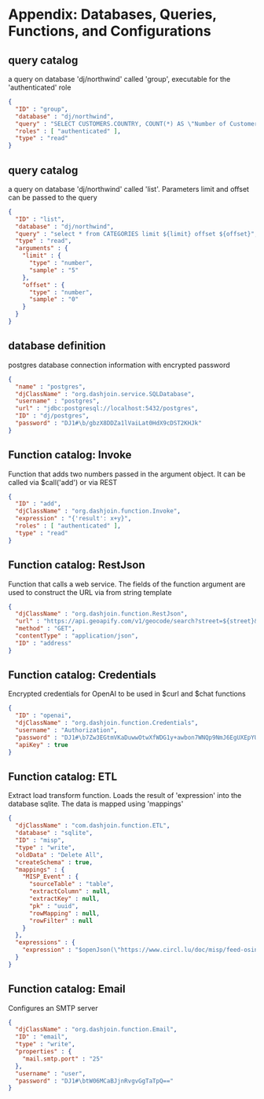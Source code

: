 # Appendix: Databases, Queries, Functions, and Configurations
## query catalog
a query on database 'dj/northwind' called 'group', executable for the 'authenticated' role
```json
{
  "ID" : "group",
  "database" : "dj/northwind",
  "query" : "SELECT CUSTOMERS.COUNTRY, COUNT(*) AS \"Number of Customers\" FROM CUSTOMERS GROUP BY CUSTOMERS.COUNTRY",
  "roles" : [ "authenticated" ],
  "type" : "read"
}
```
## query catalog
a query on database 'dj/northwind' called 'list'. Parameters limit and offset can be passed to the query
```json
{
  "ID" : "list",
  "database" : "dj/northwind",
  "query" : "select * from CATEGORIES limit ${limit} offset ${offset}",
  "type" : "read",
  "arguments" : {
    "limit" : {
      "type" : "number",
      "sample" : "5"
    },
    "offset" : {
      "type" : "number",
      "sample" : "0"
    }
  }
}
```
## database definition
postgres database connection information with encrypted password
```json
{
  "name" : "postgres",
  "djClassName" : "org.dashjoin.service.SQLDatabase",
  "username" : "postgres",
  "url" : "jdbc:postgresql://localhost:5432/postgres",
  "ID" : "dj/postgres",
  "password" : "DJ1#\b/gbzX8DDZa1lVaiLat0HdX9cDST2KHJk"
}
```
## Function catalog: Invoke
Function that adds two numbers passed in the argument object. It can be called via $call('add') or via REST
```json
{
  "ID" : "add",
  "djClassName" : "org.dashjoin.function.Invoke",
  "expression" : "{'result': x+y}",
  "roles" : [ "authenticated" ],
  "type" : "read"
}
```
## Function catalog: RestJson
Function that calls a web service. The fields of the function argument are used to construct the URL via from string template
```json
{
  "djClassName" : "org.dashjoin.function.RestJson",
  "url" : "https://api.geoapify.com/v1/geocode/search?street=${street}&postcode=${postcode}&city=${city}&country=${country}&apiKey=...",
  "method" : "GET",
  "contentType" : "application/json",
  "ID" : "address"
}
```
## Function catalog: Credentials
Encrypted credentials for OpenAI to be used in $curl and $chat functions
```json
{
  "ID" : "openai",
  "djClassName" : "org.dashjoin.function.Credentials",
  "username" : "Authorization",
  "password" : "DJ1#\b7Zw3EGtmVKaDuwwOtwXfWDG1y+awbon7WNQp9NmJ6EgUXEpYUMC8O7zRUw2kSnDxyATO0R3ke3NxjaT9zCwYyDGS5VDgYt/L",
  "apiKey" : true
}
```
## Function catalog: ETL
Extract load transform function. Loads the result of 'expression' into the database sqlite. The data is mapped using 'mappings'
```json
{
  "djClassName" : "com.dashjoin.function.ETL",
  "database" : "sqlite",
  "ID" : "misp",
  "type" : "write",
  "oldData" : "Delete All",
  "createSchema" : true,
  "mappings" : {
    "MISP_Event" : {
      "sourceTable" : "table",
      "extractColumn" : null,
      "extractKey" : null,
      "pk" : "uuid",
      "rowMapping" : null,
      "rowFilter" : null
    }
  },
  "expressions" : {
    "expression" : "$openJson(\"https://www.circl.lu/doc/misp/feed-osint/0b988513-9535-42f0-9ebc-5d6aec2e1c79.json\").Event.Attribute"
  }
}
```
## Function catalog: Email
Configures an SMTP server
```json
{
  "djClassName" : "org.dashjoin.function.Email",
  "ID" : "email",
  "type" : "write",
  "properties" : {
    "mail.smtp.port" : "25"
  },
  "username" : "user",
  "password" : "DJ1#\btW06MCaBJjnRvgvGgTaTpQ=="
}
```
